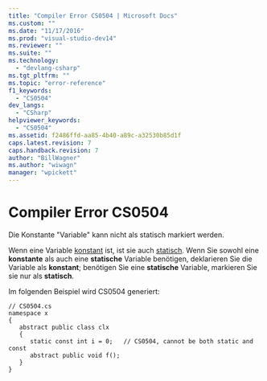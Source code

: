 ```yaml
---
title: "Compiler Error CS0504 | Microsoft Docs"
ms.custom: ""
ms.date: "11/17/2016"
ms.prod: "visual-studio-dev14"
ms.reviewer: ""
ms.suite: ""
ms.technology: 
  - "devlang-csharp"
ms.tgt_pltfrm: ""
ms.topic: "error-reference"
f1_keywords: 
  - "CS0504"
dev_langs: 
  - "CSharp"
helpviewer_keywords: 
  - "CS0504"
ms.assetid: f2486ffd-aa85-4b40-a89c-a32530b85d1f
caps.latest.revision: 7
caps.handback.revision: 7
author: "BillWagner"
ms.author: "wiwagn"
manager: "wpickett"
---
```

# Compiler Error CS0504
Die Konstante "Variable" kann nicht als statisch markiert werden.  
  
 Wenn eine Variable [konstant](../../../csharp/language-reference/keywords/const.md) ist, ist sie auch [statisch](../../../csharp/language-reference/keywords/static.md).  Wenn Sie sowohl eine **konstante** als auch eine **statische** Variable benötigen, deklarieren Sie die Variable als **konstant**; benötigen Sie eine **statische** Variable, markieren Sie sie nur als **statisch**.  
  
 Im folgenden Beispiel wird CS0504 generiert:  
  
```  
// CS0504.cs  
namespace x  
{  
   abstract public class clx  
   {  
      static const int i = 0;   // CS0504, cannot be both static and const  
      abstract public void f();  
   }  
}  
```